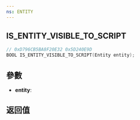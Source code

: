 ```yaml
---
ns: ENTITY
---
```

## IS_ENTITY_VISIBLE_TO_SCRIPT

```c
// 0xD796CB5BA8F20E32 0x5D240E9D
BOOL IS_ENTITY_VISIBLE_TO_SCRIPT(Entity entity);
```


## 參數
* **entity**: 

## 返回值
